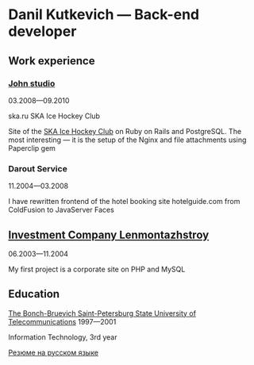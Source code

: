 # Danil Kutkevich — Back-end developer

## Work experience

### [John studio][]

03.2008—09.2010

ska.ru
SKA Ice Hockey Club

Site of the [SKA Ice Hockey Club][] on Ruby on Rails and PostgreSQL.
The most interesting — it is the setup of the Nginx
and file attachments using Paperclip gem

[John studio]: https://john.ru
[SKA Ice Hockey Club]: https://ska.ru

### Darout Service

11.2004—03.2008

I have rewritten frontend of the hotel booking site hotelguide.com from
ColdFusion to JavaServer Faces

[Darout Service]: http://darout.ru

## [Investment Company Lenmontazhstroy][]

06.2003—11.2004

My first project is a corporate site on PHP and MySQL

[Investment Company Lenmontazhstroy]: https://lmsic.com

## Education

[The Bonch-Bruevich Saint-Petersburg State University of Telecommunications][] 1997—2001

Information Technology, 3rd year

[The Bonch-Bruevich Saint-Petersburg State University of Telecommunications]: https://sut.ru

[Резюме на русском языке](./CV.ru.md#readme)
